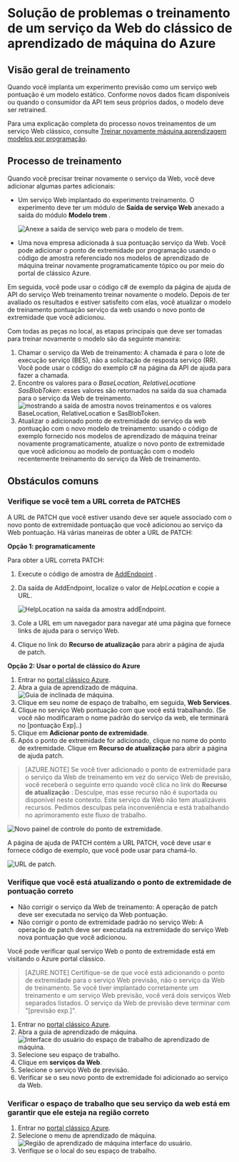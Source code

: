 <properties
    pageTitle="Solução de problemas a Retraining de um serviço da Web do clássico de aprendizado de máquina do Azure | Microsoft Azure"
    description="Identifique e corrija encontrou comuns de problemas quando você estiver treinamento o modelo para um serviço Web de aprendizado de máquina de Azure."
    services="machine-learning"
    documentationCenter=""
    authors="VDonGlover"
   manager="raymondl"
    editor=""/>

<tags
    ms.service="machine-learning"
    ms.workload="data-services"
    ms.tgt_pltfrm="na"
    ms.devlang="na"
    ms.topic="article"
    ms.date="10/05/2016"
    ms.author="v-donglo"/>

# <a name="troubleshooting-the-retraining-of-an-azure-machine-learning-classic-web-service"></a>Solução de problemas o treinamento de um serviço da Web do clássico de aprendizado de máquina do Azure

## <a name="retraining-overview"></a>Visão geral de treinamento

Quando você implanta um experimento previsão como um serviço web pontuação é um modelo estático. Conforme novos dados ficam disponíveis ou quando o consumidor da API tem seus próprios dados, o modelo deve ser retrained. 

Para uma explicação completa do processo novos treinamentos de um serviço Web clássico, consulte [Treinar novamente máquina aprendizagem modelos por programação](machine-learning-retrain-models-programmatically.md).

## <a name="retraining-process"></a>Processo de treinamento

Quando você precisar treinar novamente o serviço da Web, você deve adicionar algumas partes adicionais:

* Um serviço Web implantado do experimento treinamento. O experimento deve ter um módulo de **Saída de serviço Web** anexado a saída do módulo **Modelo trem** .  

    ![Anexe a saída de serviço web para o modelo de trem.][image1]

* Uma nova empresa adicionada à sua pontuação serviço da Web.  Você pode adicionar o ponto de extremidade por programação usando o código de amostra referenciado nos modelos de aprendizado de máquina treinar novamente programaticamente tópico ou por meio do portal de clássico Azure.

Em seguida, você pode usar o código c# de exemplo da página de ajuda de API do serviço Web treinamento treinar novamente o modelo. Depois de ter avaliado os resultados e estiver satisfeito com elas, você atualizar o modelo de treinamento pontuação serviço da web usando o novo ponto de extremidade que você adicionou.

Com todas as peças no local, as etapas principais que deve ser tomadas para treinar novamente o modelo são da seguinte maneira:

1.  Chamar o serviço da Web de treinamento: A chamada é para o lote de execução serviço (BES), não a solicitação de resposta serviço (RR). Você pode usar o código do exemplo c# na página da API de ajuda para fazer a chamada. 
2.  Encontre os valores para o *BaseLocation*, *RelativeLocation*e *SasBlobToken*: esses valores são retornados na saída da sua chamada para o serviço da Web de treinamento. 
      ![mostrando a saída de amostra novos treinamentos e os valores BaseLocation, RelativeLocation e SasBlobToken.][image6]
3.  Atualizar o adicionado ponto de extremidade do serviço da web pontuação com o novo modelo de treinamento: usando o código de exemplo fornecido nos modelos de aprendizado de máquina treinar novamente programaticamente, atualize o novo ponto de extremidade que você adicionou ao modelo de pontuação com o modelo recentemente treinamento do serviço da Web de treinamento.

## <a name="common-obstacles"></a>Obstáculos comuns

### <a name="check-to-see-if-you-have-the-correct-patch-url"></a>Verifique se você tem a URL correta de PATCHES

A URL de PATCH que você estiver usando deve ser aquele associado com o novo ponto de extremidade pontuação que você adicionou ao serviço da Web pontuação. Há várias maneiras de obter a URL de PATCH:

**Opção 1: programaticamente**

Para obter a URL correta PATCH:

1.  Execute o código de amostra de [AddEndpoint](https://github.com/raymondlaghaeian/AML_EndpointMgmt/blob/master/Program.cs) .
2.  Da saída de AddEndpoint, localize o valor de *HelpLocation* e copie a URL.

    ![HelpLocation na saída da amostra addEndpoint.][image2]

3.  Cole a URL em um navegador para navegar até uma página que fornece links de ajuda para o serviço Web.
4.  Clique no link do **Recurso de atualização** para abrir a página de ajuda de patch.

**Opção 2: Usar o portal de clássico do Azure**

1.  Entrar no [portal clássico Azure](https://manage.windowsazure.com).
2.  Abra a guia de aprendizado de máquina. 
     ![Guia de inclinada de máquina.][image4]
3.  Clique em seu nome de espaço de trabalho, em seguida, **Web Services**.
4.  Clique no serviço Web pontuação com que você está trabalhando. (Se você não modificaram o nome padrão do serviço da web, ele terminará no [pontuação Exp]..)
5.  Clique em **Adicionar ponto de extremidade**.
6.  Após o ponto de extremidade for adicionado, clique no nome do ponto de extremidade. Clique em **Recurso de atualização** para abrir a página de ajuda patch.

>[AZURE.NOTE] Se você tiver adicionado o ponto de extremidade para o serviço da Web de treinamento em vez do serviço Web de previsão, você receberá o seguinte erro quando você clica no link do **Recurso de atualização** : Desculpe, mas esse recurso não é suportada ou disponível neste contexto. Este serviço da Web não tem atualizáveis recursos. Pedimos desculpas pela inconveniência e está trabalhando no aprimoramento este fluxo de trabalho.

![Novo painel de controle do ponto de extremidade.][image3]

A página de ajuda de PATCH contém a URL PATCH, você deve usar e fornece código de exemplo, que você pode usar para chamá-lo.

![URL de patch.][image5]

### <a name="check-to-see-that-you-are-updating-the-correct-scoring-endpoint"></a>Verifique que você está atualizando o ponto de extremidade de pontuação correto

* Não corrigir o serviço da Web de treinamento: A operação de patch deve ser executada no serviço da Web pontuação.
* Não corrigir o ponto de extremidade padrão no serviço Web: A operação de patch deve ser executada na extremidade do serviço Web nova pontuação que você adicionou.

Você pode verificar qual serviço Web o ponto de extremidade está em visitando o Azure portal clássico. 

>[AZURE.NOTE] Certifique-se de que você está adicionando o ponto de extremidade para o serviço Web previsão, não o serviço da Web de treinamento. Se você tiver implantado corretamente um treinamento e um serviço Web previsão, você verá dois serviços Web separados listados. O serviço da Web de previsão deve terminar com "[previsão exp.]".

1.  Entrar no [portal clássico Azure](https://manage.windowsazure.com).
2.  Abra a guia de aprendizado de máquina. 
     ![Interface do usuário do espaço de trabalho de aprendizado de máquina.][image4]
3.  Selecione seu espaço de trabalho.
4.  Clique em **serviços da Web**.
5.  Selecione o serviço Web de previsão.
6.  Verificar se o seu novo ponto de extremidade foi adicionado ao serviço da Web.

### <a name="check-the-workspace-that-your-web-service-is-in-to-ensure-it-is-in-the-correct-region"></a>Verificar o espaço de trabalho que seu serviço da web está em garantir que ele esteja na região correto

1.  Entrar no [portal clássico Azure](https://manage.windowsazure.com).
2.  Selecione o menu de aprendizado de máquina.
      ![Região de aprendizado de máquina interface do usuário.][image4]
3.  Verifique se o local do seu espaço de trabalho.

<!-- Image Links -->

[image1]: ./media/machine-learning-troubleshooting-retraining-a-model/ml-studio-tm-connnected-to-web-service-out.png
[image2]: ./media/machine-learning-troubleshooting-retraining-a-model/addEndpoint-output.png
[image3]: ./media/machine-learning-troubleshooting-retraining-a-model/azure-portal-update-resource.png
[image4]: ./media/machine-learning-troubleshooting-retraining-a-model/azure-portal-machine-learning-tab.png
[image5]: ./media/machine-learning-troubleshooting-retraining-a-model/ml-help-page-patch-url.png
[image6]: ./media/machine-learning-troubleshooting-retraining-a-model/retraining-output.png
[image7]: ./media/machine-learning-troubleshooting-retraining-a-model/web-services-tab.png